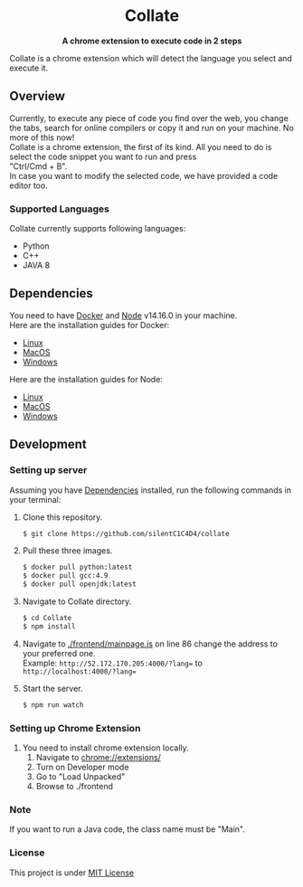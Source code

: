 <h1 align="center">Collate</h1>
<p align="center"><b>A chrome extension to execute code in 2 steps</b></p>

Collate is a chrome extension which will detect the language you select and execute it. 

## Overview
Currently, to execute any piece of code you find over the web, you change the tabs, search for online compilers or copy it and run on your machine.
No more of this now! </br>
Collate is a chrome extension, the first of its kind. All you need to do is select the code snippet you want to run and press  </br> "Ctrl/Cmd + B".</br>
In case you want to modify the selected code, we have provided a code editor too. 

### Supported Languages
Collate currently supports following languages:
* Python
* C++
* JAVA 8

## Dependencies
You need to have [Docker](https://www.docker.com/) and [Node](https://nodejs.org/en/) v14.16.0 in your machine.</br>
Here are the installation guides for Docker:
* [Linux](https://runnable.com/docker/install-docker-on-linux)
* [MacOS](https://docs.docker.com/docker-for-mac/install/)
* [Windows](https://docs.docker.com/docker-for-windows/install/)</br>

Here are the installation guides for Node:
* [Linux](https://nodejs.org/en/download/)
* [MacOS](https://nodejs.org/en/download/)
* [Windows](https://nodejs.org/en/download/)

## Development
### Setting up server
Assuming you have [Dependencies](#Dependencies) installed, run the following commands in your terminal:
1. Clone this repository.

    ```bash
    $ git clone https://github.com/silentC1C4D4/collate
    ```
2. Pull these three images.
    ```bash
    $ docker pull python:latest
    $ docker pull gcc:4.9
    $ docker pull openjdk:latest
    ```
3. Navigate to Collate directory.
    ```bash 
    $ cd Collate
    $ npm install
4. Navigate to [./frontend/mainpage.js](https://github.com/silentC1C4D4/Collate/blob/master/frontend/mainpage.js) on line 86 change the address to your preferred one.</br>
    Example:
     ```http://52.172.170.205:4000/?lang=``` to ```http://localhost:4000/?lang=```
6. Start the server.
    ```bash
    $ npm run watch
 

### Setting up Chrome Extension
1. You need to install chrome extension locally.
    1. Navigate to [chrome://extensions/](chrome://extensions)
    2. Turn on Developer mode
    3. Go to "Load Unpacked"
    4. Browse to ./frontend

### Note
If you want to run a Java code, the class name must be "Main".

### License
This project is under [MIT License](./LICENSE)



